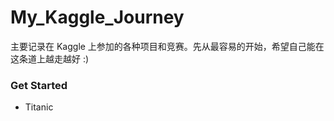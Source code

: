 # My_Kaggle_Journey

主要记录在 Kaggle 上参加的各种项目和竞赛。先从最容易的开始，希望自己能在这条道上越走越好 :)

### Get Started
 
 + Titanic
